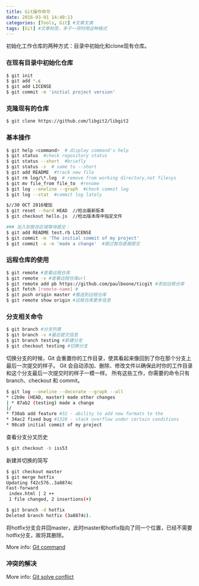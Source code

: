 ```yaml
---
title: Git操作命令
date: 2016-03-01 14:40:13
categories: [Tools, Git] #文章文类
tags: [Git] #文章标签，多于一项时用这种格式
---
```


初始化工作仓库的两种方式：目录中初始化和clone现有仓库。

### 在现有目录中初始化仓库

``` bash
$ git init
$ git add *.c
$ git add LICENSE
$ git commit -m 'initial project version'
```
<!-- more -->

### 克隆现有的仓库

``` bash
$ git clone https://github.com/libgit2/libgit2
```

### 基本操作

``` bash
$ git help <command>  # display command's help
$ git status  #check repository status
$ git status --short  #briefly
$ git status -s  # same to --short
$ git add README  #track new file
$ git rm log/\*.log  # remove from working directory,not filesys
$ git mv file_from file_to  #rename
$ git log --oneline --graph  #check commit log
$ git log --stat  #commit log lately

$//30 OCT 2016增加
$ git reset --hard HEAD  //检出最新版本
$ git checkout hello.js  //检出版本库中指定文件

### 加入到暂存区域等待提交：
$ git add README test.rb LICENSE
$ git commit -m 'The initial commit of my project'
$ git commit -a -m 'made a change'  #跳过暂存直接提交
```

### 远程仓库的使用

``` bash
$ git remote #查看远程仓库
$ git remote -v #查看远程仓库url
$ git remote add pb https://github.com/paulboone/ticgit #添加远程仓库
$ git fetch [remote-name] #
$ git push origin master #推送到远程仓库
$ git remote show origin #远程仓库更多信息
```

### 分支相关命令

``` bash
$ git branch #分支列表
$ git branch -v #最后提交信息
$ git branch testing #新建分支
$ git checkout testing #切换分支
```
切换分支的时候，Git 会重置你的工作目录，使其看起来像回到了你在那个分支上最后一次提交的样子。 Git 会自动添加、删除、修改文件以确保此时你的工作目录和这个分支最后一次提交时的样子一模一样。
所有这些工作，你需要的命令只有 branch、checkout 和 commit。

``` bash
$ git log --oneline --decorate --graph --all
* c2b9e (HEAD, master) made other changes
| * 87ab2 (testing) made a change
|/
* f30ab add feature #32 - ability to add new formats to the
* 34ac2 fixed bug #1328 - stack overflow under certain conditions
* 98ca9 initial commit of my project
```

查看分支分叉历史

``` bash
$ git checkout -b iss53 
```

新建并切换的简写

``` bash
$ git checkout master
$ git merge hotfix
Updating f42c576..3a0874c
Fast-forward
 index.html | 2 ++
 1 file changed, 2 insertions(+)

$ git branch -d hotfix
Deleted branch hotfix (3a0874c).
```

将hotfix分支合并回master，此时master和hotfix指向了同一个位置，已经不需要hotfix分支，故将其删除。


More info: [Git command](http://git-scm.com/book/zh/v2/Git-%E5%88%86%E6%94%AF-%E5%88%86%E6%94%AF%E7%AE%80%E4%BB%8B)

### 冲突的解决

More info: [Git solve conflict](http://git-scm.com/book/zh/v2/Git-%E5%88%86%E6%94%AF-%E5%88%86%E6%94%AF%E7%9A%84%E6%96%B0%E5%BB%BA%E4%B8%8E%E5%90%88%E5%B9%B6)